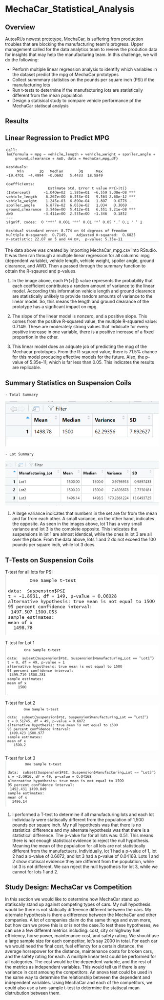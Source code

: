 # MechaCar_Statistical_Analysis

## Overview 
AutosRUs newest prototype, MechaCar, is suffering from production troubles that are blocking the manufacturing team's progress.  Upper management called for the data analytics team to review the prodution data for insights that may help the manufacturing team.  In this challenge, we will do the following:
- Perform multiple linear regression analysis to identify which variables in the dataset predict the mpg of MechaCar prototypes
- Collect summmary statistics on the pounds per square inch (PSI) if the manufacturing lots
- Run t-tests to determine if the manufacturing lots are statistically different from the mean population
- Design a statisical study to compare vehicle performance pf the MechaCar statiscal analysis


## Results

## Linear Regression to Predict MPG

![image](https://github.com/snkty8/MechaCar_Statistical_Analysis/blob/main/images/Linear_Regression_to_Predict_MPG_Stats.png)


The data above was created by importing MechaCar_mpg.csv into RStudio.  It was then ran through a multiple linear regression for all columns: mpg (dependent variable), vehicle length, vehicle weight, spoiler angle, ground clearance, and AWD.  Then a passed through the summary function to obtain the R-sqaured and p-values.

1. In the image above, each Pr(>|t|) value represents the probability that each coefficient contributes a random amount of variance to the linear model. According this information vehicle length and ground clearence are statistically unlikely to provide random amounts of variance to the linear model.  So, this means the length and ground clearance of the prototype has a signficant impact on mpg. 

2. The slope of the linear model is nonzero, and a positive slope.  This comes from the positive R-squared value, the multiple R-squared value: 0.7149.  These are moderately strong values that indidcate for every positive increase in one variable, there is a positive increase of a fixed proportion in the other. 

3. This linear model does an adquate job of predicting the mpg of the Mechacar prototypes. From the R-sqaured value, there is 71.5% chance for this model producing effective models for the future.  Also, the p-value of 5.35e-11, which is far less than 0.05.  This indicates the results are replicable.



## Summary Statistics on Suspension Coils

    - Total Summary
![image](https://github.com/snkty8/MechaCar_Statistical_Analysis/blob/main/images/total_summary.png)

    - Lot Summary
![image](https://github.com/snkty8/MechaCar_Statistical_Analysis/blob/main/images/lot_summary.png)

1. A large variance indicates that numbers in the set are far from the mean and far from each other. A small variance, on the other hand, indicates the opposite. As seen in the images above, lot 1 has a very small variance and lot 3 is the complete opposite. This indicates the suspensions in lot 1 are almost identical, while the ones in lot 3 are all over the place.  From the data above, lots 1 and 2 do not exceed the 100 pounds per square inch, while lot 3 does.

## T-Tests on Suspension Coils
T-test for all lots for PSI
![image](https://github.com/snkty8/MechaCar_Statistical_Analysis/blob/main/images/t_test_PSI.png)

T-test for Lot 1
![image](https://github.com/snkty8/MechaCar_Statistical_Analysis/blob/main/images/t_test_lot_1.png)

T-test for Lot 2
![image](https://github.com/snkty8/MechaCar_Statistical_Analysis/blob/main/images/t_test_lot_2.png)

T-test for Lot 3
![image](https://github.com/snkty8/MechaCar_Statistical_Analysis/blob/main/images/t_test_lot_3.png)

1. I performed a T-test to determine if all manufacturing lots and each lot individually were statiscally different from the population of 1,500 pounds per square inch. My null hypothesis was that there is no statistical difference and my alternate hypothesis was that there is a statistical difference.  The p-value for for all lots was: 0.51.  This means there is not enough statistical evidence to reject the null hypothesis.  Meaning the mean of the population for all lots are not statistically different from the manufactuers. Individually, lot 1 had a p-value of 1, lot 2 had a p-value of 0.6072, and lot 3 had a p-value of 0.04168.  Lots 1 and 2 show statiscal evidence they are different from the population, while lot 3 is not different. We can reject the null hypothesis for lot 3, while we cannot for lots 1 and 2. 

## Study Design: MechaCar vs Competition

In this section we would like to determine how MechaCar stand up statiscally stand up against competing types of cars. My null hypothesis would be there is not statically difference different between the cars.  My alternate hypothesis is there a difference between the MechaCar and other companies. A lot of companies claim do the same things and even more, but how can we prove this is or is not the case.To test these hypotheses, we can use a few different metrics including: cost, city or highway fuel efficiency, horse power, maintenance cost, and safety rating.  We should use a large sample size for each competitor, let’s say 2000 in total.  For each car we would need the final cost, fuel effiency for a certain distance, the average horsepower for the distance, maintenance costs for broken cars, and the safety rating for each. A mulitple linear test could be performed for all categories.  The cost would be the dependent variable, and the rest of the metrics as independent variables. This would tell us if there is any variance in cost amoung the competitors. An anova test could be used in the same way to determine the relationship between the dependent and independent variables.  Using MechaCar and each of the competitors, we could also use a two-sample t-test to determine the statiscal mean distrubution between them. 


